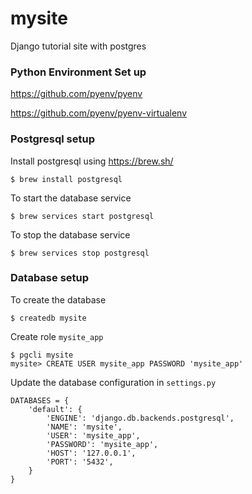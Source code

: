 # mysite
Django tutorial site with postgres

### Python Environment Set up

https://github.com/pyenv/pyenv

https://github.com/pyenv/pyenv-virtualenv

### Postgresql setup

Install postgresql using https://brew.sh/
```
$ brew install postgresql
```

To start the database service
```
$ brew services start postgresql
```

To stop the database service
```
$ brew services stop postgresql 
```

### Database setup

To create the database
```
$ createdb mysite
```

Create role `mysite_app`
```
$ pgcli mysite
mysite> CREATE USER mysite_app PASSWORD 'mysite_app'
```

Update the database configuration in ``settings.py``
```
DATABASES = {
    'default': {
        'ENGINE': 'django.db.backends.postgresql',
        'NAME': 'mysite',
        'USER': 'mysite_app',
        'PASSWORD': 'mysite_app',
        'HOST': '127.0.0.1',
        'PORT': '5432',
    }
}
```
